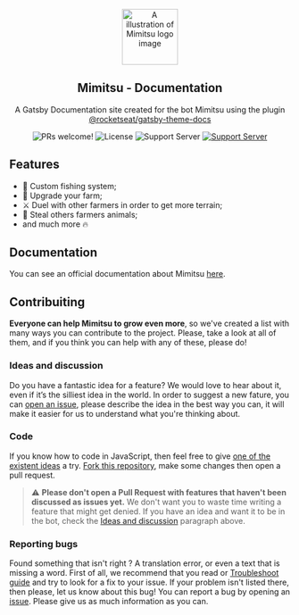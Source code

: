 <p align="center">
  <img src="https://rocketseat-cdn.s3-sa-east-1.amazonaws.com/theme-docs.svg" alt="A illustration of Mimitsu logo image" width="100">
</p>

<h2 align="center">
  Mimitsu - Documentation
</h2>

<p align="center">
  A Gatsby Documentation site created for the bot Mimitsu using the plugin <a href="https://github.com/Rocketseat/gatsby-themes/tree/master/%40rocketseat/gatsby-theme-docs">@rocketseat/gatsby-theme-docs</a>
</p>

<p align="center">
  <img src="https://img.shields.io/badge/PRs-welcome-c696e2" alt="PRs welcome!" />

  <img alt="License" src="https://img.shields.io/badge/license-MIT-%c696e2">

  <img alt="Support Server" src="https://img.shields.io/discord/694581258470162472?label=Support%20Server&logo=discord&logoColor=white">

  <a href="https://discord.gg/D4wgfUR">
    <img src="https://img.shields.io/discord/694581258470162472?label=Support%20Server&logo=discord&logoColor=white" alt="Support Server">
  </a>
</p>

## Features

- 🎣 Custom fishing system;
- 🎉 Upgrade your farm;
- ⚔️ Duel with other farmers in order to get more terrain;
- 🧤 Steal others farmers animals;
- and much more 🔥

## Documentation

You can see an official documentation about Mimitsu [here](localhost:8000).

## Contribuiting

**Everyone can help Mimitsu to grow even more**, so we've created a list with many ways you can contribute to the project. Please, take a look at all of them, and if you think you can help with any of these, please do!

### Ideas and discussion

Do you have a fantastic idea for a feature? We would love to hear about it, even if it’s the silliest idea in the world. In order to suggest a new fature, you can [open an issue](https://github.com/mimitsubot/mimitsu-docs/issues/new), please describe the idea in the best way you can, it will make it easier for us to understand what you're thinking about.

### Code

If you know how to code in JavaScript, then feel free to give [one of the existent ideas](https://github.com/mimitsubot/mimitsu-docs/issues?utf8=%E2%9C%93&q=is%3Aissue+is%3Aopen+label%3A%22type%3A+idea%22) a try. [Fork this repository](https://github.com/mimitsubot/mimitsu-docs//fork), make some changes then open a pull request.

> ⚠ **Please don't open a Pull Request with features that haven't been discussed as issues yet.** We don't want you to waste time writing a feature that might get denied. If you have an idea and want it to be in the bot, check the [Ideas and discussion](#ideas-and-discussion) paragraph above.

### Reporting bugs

Found something that isn't right ? A translation error, or even a text that is missing a word. First of all, we recommend that you read or [Troubleshoot guide](https://github.com/mimitsubot/troubleshoot-guide) and try to look for a fix to your issue. If your problem isn't listed there, then please, let us know about this bug! You can report a bug by opening an [issue](https://github.com/mimitsubot/mimitsu-docs/issues/new?template=Bug_report.md). Please give us as much information as you can.
